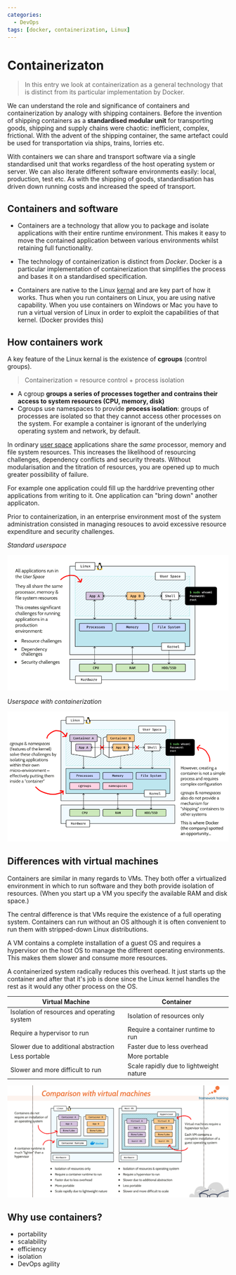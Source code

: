 ```yaml
---
categories:
  - DevOps
tags: [docker, containerization, Linux]
---
```


# Containerizaton

> In this entry we look at containerization as a general technology that is
> distinct from its particular implementation by Docker.

We can understand the role and significance of containers and containerization
by analogy with shipping containers. Before the invention of shipping containers
as a **standardised modular unit** for transporting goods, shipping and supply
chains were chaotic: inefficient, complex, frictional. With the advent of the
shipping container, the same artefact could be used for transportation via
ships, trains, lorries etc.

With containers we can share and transport software via a single standardised
unit that works regardless of the host operating system or server. We can also
iterate different software environments easily: local, production, test etc. As
with the shipping of goods, standardisation has driven down running costs and
increased the speed of transport.

## Containers and software

- Containers are a technology that allow you to package and isolate applications
  with their entire runtime environment. This makes it easy to move the
  contained application between various environments whilst retaining full
  functionality.

- The technology of containerization is distinct from _Docker_. Docker is a
  particular implementation of containerization that simplifies the process and
  bases it on a standardised specification.

- Containers are native to the Linux [kernal](/Operating_Systems/The_Kernel.md)
  and are key part of how it works. Thus when you run containers on Linux, you
  are using native capability. When you use containers on Windows or Mac you
  have to run a virtual version of Linux in order to exploit the capabilities of
  that kernel. (Docker provides this)

## How containers work

A key feature of the Linux kernal is the existence of **cgroups** (control
groups).

> Containerization = resource control + process isolation

- A cgroup **groups a series of processes together and contrains their access to
  system resources (CPU, memory, disk)**
- Cgroups use namespaces to provide **process isolation**: groups of processes
  are isolated so that they cannot access other processes on the system. For
  example a container is ignorant of the underlying operating system and
  network, by default.

In ordinary [user space](/Operating_Systems/User_Space.md) applications share
the _same_ processor, memory and file system resources. This increases the
likelihood of resourcing challenges, dependency conflicts and security threats.
Without modularisation and the titration of resources, you are opened up to much
greater possibility of failure.

For example one application could fill up the harddrive preventing other
applications from writing to it. One application can "bring down" another
applicaton.

Prior to containerization, in an enterprise environment most of the system
administration consisted in managing resouces to avoid excessive resource
expenditure and security challenges.

_Standard userspace_

![](/_img/standard-userspace.png)

_Userspace with containerization_

![](/_img/containers-in-userspace.png)

## Differences with virtual machines

Containers are similar in many regards to VMs. They both offer a virtualized
environment in which to run software and they both provide isolation of
resources. (When you start up a VM you specify the available RAM and disk
space.)

The central difference is that VMs require the existence of a full operating
system. Containers can run without an OS although it is often convenient to run
them with stripped-down Linux distributions.

A VM contains a complete installation of a guest OS and requires a hypervisor on
the host OS to manage the different operating environments. This makes them
slower and consume more resources.

A containerized system radically reduces this overhead. It just starts up the
container and after that it's job is done since the Linux kernel handles the
rest as it would any other process on the OS.

| Virtual Machine                             | Container                               |
| ------------------------------------------- | --------------------------------------- |
| Isolation of resources and operating system | Isolation of resources only             |
| Require a hypervisor to run                 | Require a container runtime to run      |
| Slower due to additional abstraction        | Faster due to less overhead             |
| Less portable                               | More portable                           |
| Slower and more difficult to run            | Scale rapidly due to lightweight nature |

![](/_img/container-versus-vm.png)

## Why use containers?

- portability
- scalability
- efficiency
- isolation
- DevOps agility
